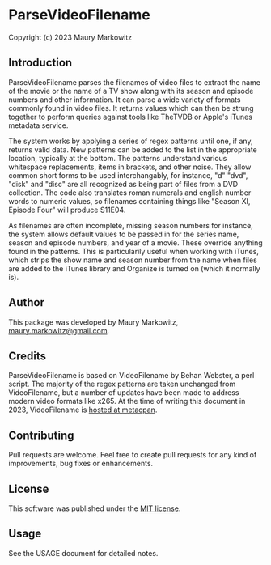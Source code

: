 # ParseVideoFilename

Copyright (c) 2023 Maury Markowitz

## Introduction

ParseVideoFilename parses the filenames of video files to extract the name of the movie or the name of a TV show along with its season and episode numbers and other information. It can parse a wide variety of formats commonly found in video files. It returns values which can then be strung together to perform queries against tools like TheTVDB or Apple's iTunes metadata service.

The system works by applying a series of regex patterns until one, if any, returns valid data. New patterns can be added to the list in the appropriate location, typically at the bottom. The patterns understand various whitespace replacements, items in brackets, and other noise. They allow common short forms to be used interchangably, for instance, "d" "dvd", "disk" and "disc" are all recognized as being part of files from a DVD collection. The code also translates roman numerals and english number words to numeric values, so filenames containing things like "Season XI, Episode Four" will produce S11E04.

As filenames are often incomplete, missing season numbers for instance, the system allows default values to be passed in for the series name, season and episode numbers, and year of a movie. These override anything found in the patterns. This is particularily useful when working with iTunes, which strips the show name and season number from the name when files are added to the iTunes library and Organize is turned on (which it normally is).

## Author

This package was developed by Maury Markowitz, [maury.markowitz@gmail.com](mailto:maury.markowitz@gmail.com).

## Credits

ParseVideoFilename is based on VideoFilename by Behan Webster, a perl script. The majority of the regex patterns are taken unchanged from VideoFilename, but a number of updates have been made to address modern video formats like x265. At the time of writing this document in 2023, VideoFilename is [hosted at metacpan](https://metacpan.org/dist/Video-Filename/source/lib/Video/Filename.pm).

## Contributing

Pull requests are welcome. Feel free to create pull requests for any kind of improvements, bug fixes or enhancements.

## License

This software was published under the [MIT license](https://choosealicense.com/licenses/mit/).

## Usage

See the USAGE document for detailed notes.

